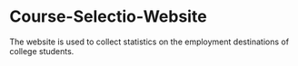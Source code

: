 # Course-Selectio-Website
The website is used to collect statistics on the employment destinations of college students.
